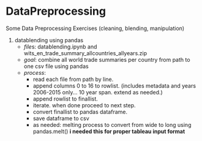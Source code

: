 # DataPreprocessing
Some Data Preprocessing Exercises (cleaning, blending, manipulation)

1. datablending using pandas
    - *file*s: datablending.ipynb and wits_en_trade_summary_allcountries_allyears.zip
    - *goal*: combine all world trade summaries per country from path to one csv file using pandas
    - *process*: 
      - read each file from path by line. 
      - append columns 0 to 16 to rowlist. (includes metadata and years 2006-2015 only... 10 year span. extend as needed.)
      - append rowlist to finallist.
      - iterate. when done proceed to next step.
      - convert finallist to pandas dataframe.
      - save dataframe to csv
      - as needed: melting process to convert from wide to long using pandas.melt() **i needed this for proper tableau input format**
